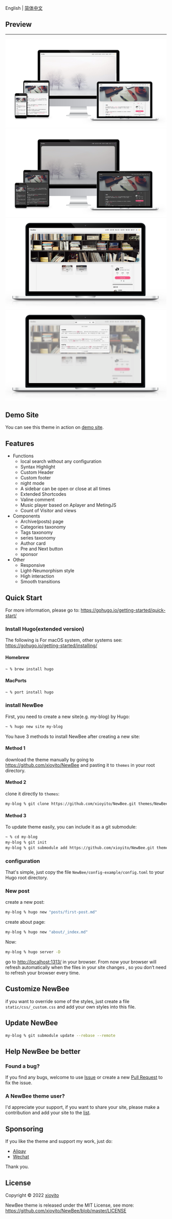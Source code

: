 
English | [简体中文](https://github.com/xioyito/NewBee/blob/master/README.zh-cn.md)

## Preview
---
![NewBee-Preview-1](https://raw.githubusercontent.com/xioyito/NewBee/main/images/preview-1.png)
![NewBee-Preview-2](https://raw.githubusercontent.com/xioyito/NewBee/main/images/preview-2.png)
![NewBee-Preview-3](https://raw.githubusercontent.com/xioyito/NewBee/main/images/preview-3.png)
![NewBee-Preview-4](https://raw.githubusercontent.com/xioyito/NewBee/main/images/preview-4.png)

## Demo Site
You can see this theme in action on [demo site](https://xioyito.top).

## Features
* Functions
    * local search without any configuration
    * Syntax Highlight
    * Custom Header
    * Custom footer
    * night mode
    * A sidebar can be open or close at all times
    * Extended Shortcodes
    * Valine comment
    * Music player based on Aplayer and MetingJS
    * Count of Visitor and views
* Components
    * Archive(posts) page
    * Categories taxonomy
    * Tags taxonomy
    * series taxonomy
    * Author card
    * Pre and Next button
    * sponsor
* Other
    * Responsive
    * Light-Neumorphism style
    * High interaction
    * Smooth transitions

## Quick Start
For more information, please go to: <https://gohugo.io/getting-started/quick-start/>

### Install Hugo(extended version)
The following is For macOS system, other systems see: <https://gohugo.io/getting-started/installing/>

#### Homebrew
``` bash
~ % brew install hugo
```

#### MacPorts
``` bash
~ % port install hugo
```

### install NewBee
First, you need to create a new site(e.g. my-blog) by Hugo:
``` bash
~ % hugo new site my-blog
```

You have 3 methods to install NewBee after creating a new site:
#### Method 1

download the theme manually by going to <https://github.com/xioyito/NewBee> and pasting it to `themes` in your root directory.

#### Method 2

clone it directly to `themes`:
``` bash
my-blog % git clone https://github.com/xioyito/NewBee.git themes/NewBee
```
#### Method 3
To update theme easily, you can include it as a git submodule:
``` bash
~ % cd my-blog
my-blog % git init
my-blog % git submodule add https://github.com/xioyito/NewBee.git themes/NewBee
```

### configuration
That's simple, just copy the file `NewBee/config-example/config.toml` to your Hugo root directory.

### New post
create a new post:
``` bash
my-blog % hugo new "posts/first-post.md"
```
create about page:
``` bash
my-blog % hugo new "about/_index.md"
```
Now:
``` bash
my-blog % hugo server -D
```
go to <http://localhost:1313/> in your browser. From now your browser will refresh automatically when the files in your site changes , so you don’t need to refresh your browser every time.

## Customize NewBee
if you want to override some of the styles, just create a file `static/css/_custom.css` and add your own styles into this file.

## Update NewBee
``` bash
my-blog % git submodule update --rebase --remote
```

## Help NewBee be better
### Found a bug?
If you find any bugs, welcome to use [Issue](https://github.com/xioyito/NewBee/issues) or create a new [Pull Request](https://github.com/xioyito/NewBee/pulls)  to fix the issue.

### A NewBee theme user?
I'd appreciate your support, if you want to share your site, please make a contribution and add your site to the [list](https://github.com/xioyito/NewBee/blob/master/USERS.md).


## Sponsoring
If you like the theme and support my work, just do:
* [Alipay](https://github.com/xioyito/NewBee/raw/master/images/Alipay.jpeg)
* [Wechat](https://github.com/xioyito/NewBee/raw/master/images/Wechat.jpeg)

Thank you.

## License
Copyright © 2022 [xioyito](https://github.com/xioyito)

NewBee theme is released under the MIT License, see more: <https://github.com/xioyito/NewBee/blob/master/LICENSE>

